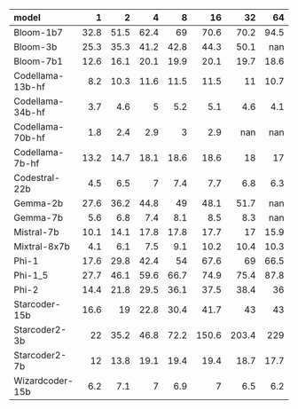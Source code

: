 | model            |    1 |    2 |    4 |    8 |    16 |    32 |    64 |   128 |   256 |
|:-----------------|-----:|-----:|-----:|-----:|------:|------:|------:|------:|------:|
| Bloom-1b7        | 32.8 | 51.5 | 62.4 | 69   |  70.6 |  70.2 |  94.5 | nan   | nan   |
| Bloom-3b         | 25.3 | 35.3 | 41.2 | 42.8 |  44.3 |  50.1 | nan   | nan   | nan   |
| Bloom-7b1        | 12.6 | 16.1 | 20.1 | 19.9 |  20.1 |  19.7 |  18.6 |  22.6 | nan   |
| Codellama-13b-hf |  8.2 | 10.3 | 11.6 | 11.5 |  11.5 |  11   |  10.7 |   8.7 | nan   |
| Codellama-34b-hf |  3.7 |  4.6 |  5   |  5.2 |   5.1 |   4.6 |   4.1 |   4.2 | nan   |
| Codellama-70b-hf |  1.8 |  2.4 |  2.9 |  3   |   2.9 | nan   | nan   | nan   | nan   |
| Codellama-7b-hf  | 13.2 | 14.7 | 18.1 | 18.6 |  18.6 |  18   |  17   |  14.6 | nan   |
| Codestral-22b    |  4.5 |  6.5 |  7   |  7.4 |   7.7 |   6.8 |   6.3 |   5.4 | nan   |
| Gemma-2b         | 27.6 | 36.2 | 44.8 | 49   |  48.1 |  51.7 | nan   | nan   | nan   |
| Gemma-7b         |  5.6 |  6.8 |  7.4 |  8.1 |   8.5 |   8.3 | nan   | nan   | nan   |
| Mistral-7b       | 10.1 | 14.1 | 17.8 | 17.8 |  17.7 |  17   |  15.9 |  13.8 | nan   |
| Mixtral-8x7b     |  4.1 |  6.1 |  7.5 |  9.1 |  10.2 |  10.4 |  10.3 |  10.1 | nan   |
| Phi-1            | 17.6 | 29.8 | 42.4 | 54   |  67.6 |  69   |  66.5 |  59.1 |  70.5 |
| Phi-1_5          | 27.7 | 46.1 | 59.6 | 66.7 |  74.9 |  75.4 |  87.8 | nan   | nan   |
| Phi-2            | 14.4 | 21.8 | 29.5 | 36.1 |  37.5 |  38.4 |  36   |  31.6 |  35.8 |
| Starcoder-15b    | 16.6 | 19   | 22.8 | 30.4 |  41.7 |  43   |  43   |  38.5 |  37.1 |
| Starcoder2-3b    | 22   | 35.2 | 46.8 | 72.2 | 150.6 | 203.4 | 229   | 222.8 | 219   |
| Starcoder2-7b    | 12   | 13.8 | 19.1 | 19.4 |  19.4 |  18.7 |  17.7 |  15.3 |  16   |
| Wizardcoder-15b  |  6.2 |  7.1 |  7   |  6.9 |   7   |   6.5 |   6.2 |   5.1 | nan   |